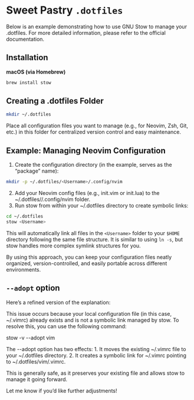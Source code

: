 # Sweet Pastry `.dotfiles`

Below is an example demonstrating how to use GNU Stow to manage your .dotfiles. For more detailed information, please refer to the official documentation.

## Installation

**macOS (via Homebrew)**
```sh
brew install stow
```
## Creating a .dotfiles Folder
```sh
mkdir ~/.dotfiles
```
Place all configuration files you want to manage (e.g., for Neovim, Zsh, Git, etc.) in this folder for centralized version control and easy maintenance.

## Example: Managing Neovim Configuration
1.	Create the configuration directory (in the example, <Username> serves as the “package” name):
```sh
mkdir -p ~/.dotfiles/<Username>/.config/nvim
```
2.	Add your Neovim config files (e.g., init.vim or init.lua) to the ~/.dotfiles/<Username>/.config/nvim folder.
3.	Run stow from within your ~/.dotfiles directory to create symbolic links:
```sh
cd ~/.dotfiles
stow <Username>
```
This will automatically link all files in the `<Username>` folder to your `$HOME` directory following the same file structure. It is similar to using `ln -s`, but stow handles more complex symlink structures for you.

By using this approach, you can keep your configuration files neatly organized, version-controlled, and easily portable across different environments.

## `--adopt` option
Here’s a refined version of the explanation:

This issue occurs because your local configuration file (in this case, ~/.vimrc) already exists and is not a symbolic link managed by stow. To resolve this, you can use the following command:

stow -v --adopt vim

The --adopt option has two effects:
	1.	It moves the existing ~/.vimrc file to your ~/.dotfiles directory.
	2.	It creates a symbolic link for ~/.vimrc pointing to ~/.dotfiles/vim/.vimrc.

This is generally safe, as it preserves your existing file and allows stow to manage it going forward.

Let me know if you’d like further adjustments!